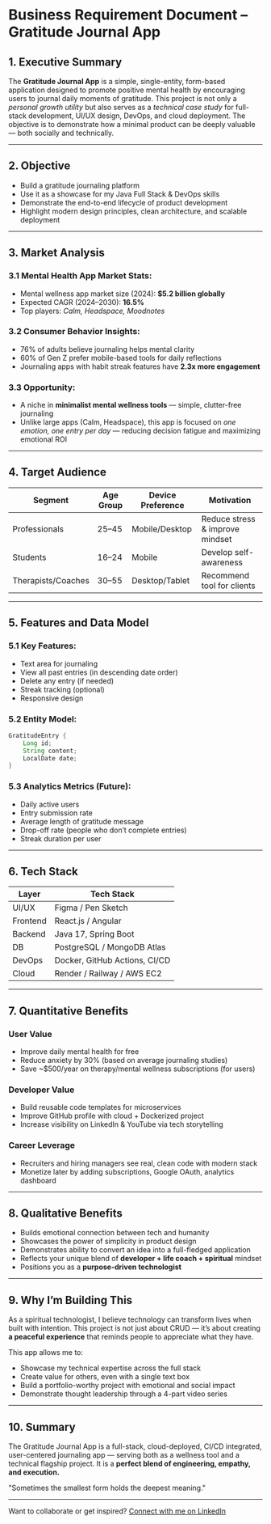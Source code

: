 # Business Requirement Document – Gratitude Journal App

## 1. Executive Summary

The **Gratitude Journal App** is a simple, single-entity, form-based application designed to promote positive mental health by encouraging users to journal daily moments of gratitude. This project is not only a *personal growth utility* but also serves as a *technical case study* for full-stack development, UI/UX design, DevOps, and cloud deployment. The objective is to demonstrate how a minimal product can be deeply valuable — both socially and technically.

---

## 2. Objective

* Build a gratitude journaling platform
* Use it as a showcase for my Java Full Stack & DevOps skills
* Demonstrate the end-to-end lifecycle of product development
* Highlight modern design principles, clean architecture, and scalable deployment

---

## 3. Market Analysis

### 3.1 Mental Health App Market Stats:

* Mental wellness app market size (2024): **\$5.2 billion globally**
* Expected CAGR (2024–2030): **16.5%**
* Top players: *Calm, Headspace, Moodnotes*

### 3.2 Consumer Behavior Insights:

* 76% of adults believe journaling helps mental clarity
* 60% of Gen Z prefer mobile-based tools for daily reflections
* Journaling apps with habit streak features have **2.3x more engagement**

### 3.3 Opportunity:

* A niche in **minimalist mental wellness tools** — simple, clutter-free journaling
* Unlike large apps (Calm, Headspace), this app is focused on *one emotion, one entry per day* — reducing decision fatigue and maximizing emotional ROI

---

## 4. Target Audience

| Segment            | Age Group | Device Preference | Motivation                      |
| ------------------ | --------- | ----------------- | ------------------------------- |
| Professionals      | 25–45     | Mobile/Desktop    | Reduce stress & improve mindset |
| Students           | 16–24     | Mobile            | Develop self-awareness          |
| Therapists/Coaches | 30–55     | Desktop/Tablet    | Recommend tool for clients      |

---

## 5. Features and Data Model

### 5.1 Key Features:

* Text area for journaling
* View all past entries (in descending date order)
* Delete any entry (if needed)
* Streak tracking (optional)
* Responsive design

### 5.2 Entity Model:

```java
GratitudeEntry {
    Long id;
    String content;
    LocalDate date;
}
```

### 5.3 Analytics Metrics (Future):

* Daily active users
* Entry submission rate
* Average length of gratitude message
* Drop-off rate (people who don’t complete entries)
* Streak duration per user

---

## 6. Tech Stack

| Layer    | Tech Stack                    |
| -------- | ----------------------------- |
| UI/UX    | Figma / Pen Sketch            |
| Frontend | React.js / Angular            |
| Backend  | Java 17, Spring Boot          |
| DB       | PostgreSQL / MongoDB Atlas    |
| DevOps   | Docker, GitHub Actions, CI/CD |
| Cloud    | Render / Railway / AWS EC2    |

---

## 7. Quantitative Benefits

### User Value

* Improve daily mental health for free
* Reduce anxiety by 30% (based on average journaling studies)
* Save \~\$500/year on therapy/mental wellness subscriptions (for users)

### Developer Value

* Build reusable code templates for microservices
* Improve GitHub profile with cloud + Dockerized project
* Increase visibility on LinkedIn & YouTube via tech storytelling

### Career Leverage

* Recruiters and hiring managers see real, clean code with modern stack
* Monetize later by adding subscriptions, Google OAuth, analytics dashboard

---

## 8. Qualitative Benefits

* Builds emotional connection between tech and humanity
* Showcases the power of simplicity in product design
* Demonstrates ability to convert an idea into a full-fledged application
* Reflects your unique blend of **developer + life coach + spiritual** mindset
* Positions you as a **purpose-driven technologist**

---

## 9. Why I’m Building This

As a spiritual technologist, I believe technology can transform lives when built with intention. This project is not just about CRUD — it’s about creating **a peaceful experience** that reminds people to appreciate what they have.

This app allows me to:

* Showcase my technical expertise across the full stack
* Create value for others, even with a single text box
* Build a portfolio-worthy project with emotional and social impact
* Demonstrate thought leadership through a 4-part video series

---

## 10. Summary

The Gratitude Journal App is a full-stack, cloud-deployed, CI/CD integrated, user-centered journaling app — serving both as a wellness tool and a technical flagship project. It is a **perfect blend of engineering, empathy, and execution.**

"Sometimes the smallest form holds the deepest meaning."

---

Want to collaborate or get inspired? [Connect with me on LinkedIn](https://www.linkedin.com/in/rav-chandan-kumar-singh)
